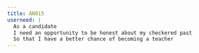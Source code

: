 ```yaml
---
title: AN015
userneed: |
  As a candidate
  I need an opportunity to be honest about my checkered past
  So that I have a better chance of becoming a teacher
---
```

